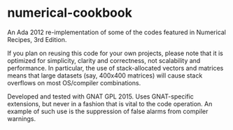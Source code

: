 # numerical-cookbook
An Ada 2012 re-implementation of some of the codes featured in Numerical Recipes, 3rd Edition.

If you plan on reusing this code for your own projects, please note that it is optimized for simplicity, clarity and correctness, not scalability and performance. In particular, the use of stack-allocated vectors and matrices means that large datasets (say, 400x400 matrices) will cause stack overflows on most OS/compiler combinations.

Developed and tested with GNAT GPL 2015. Uses GNAT-specific extensions, but never in a fashion that is vital to the code operation. An example of such use is the suppression of false alarms from compiler warnings.
